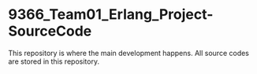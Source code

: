 # 9366_Team01_Erlang_Project-SourceCode
This repository is where the main development happens. All source codes are stored in this repository.
